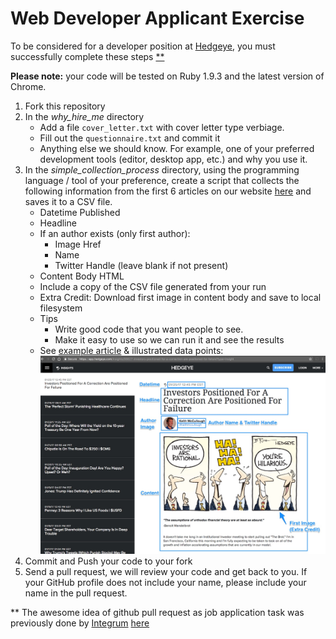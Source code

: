 # Web Developer Applicant Exercise

To be considered for a developer position at [Hedgeye](http://www2.hedgeye.com), you must successfully complete these steps [**](#footnote)

**Please note:** your code will be tested on Ruby 1.9.3 and the latest version of Chrome.

1. Fork this repository
1. In the *why_hire_me* directory
    * Add a file `cover_letter.txt` with cover letter type verbiage.
    * Fill out the `questionnaire.txt` and commit it
    * Anything else we should know.  For example, one of your preferred development tools (editor, desktop app, etc.) and why you use it.
1. In the *simple_collection_process* directory, using the programming language / tool of your preference, create a script that collects 
the following information from the first 6 articles on our website [here](https://app.hedgeye.com/insights/all?type=insight) and saves it to a CSV file. 
    * Datetime Published
    * Headline
    * If an author exists (only first author):
      * Image Href
      * Name
      * Twitter Handle (leave blank if not present)
    * Content Body HTML
    * Include a copy of the CSV file generated from your run
    * Extra Credit: Download first image in content body and save to local filesystem
    * Tips
        * Write good code that you want people to see.
        * Make it easy to use so we can run it and see the results
    * See [example article](https://app.hedgeye.com/insights/56827-investors-positioned-for-a-correction-are-positioned-for-failure) & illustrated data points:
    ![Sample Article](images/collect_data_points.jpg)
6. Commit and Push your code to your fork
7. Send a pull request, we will review your code and get back to you.  If your GitHub profile does not include your name, please include your name in the pull request.



<a name="footnote"></a>** The awesome idea of github pull request as
job application task was previously done by [Integrum](http://integrumtech.com) [here](https://github.com/integrum/job-application)
